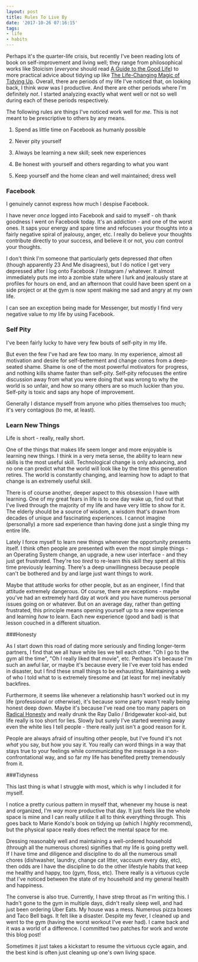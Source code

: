 ```yaml
---
layout: post
title: Rules To Live By
date: '2017-10-26 07:16:15'
tags:
- life
- habits
---
```


Perhaps it's the quarter-life crisis, but recently I've been reading lots of book on self-improvement and living well; they range from philosophical works like Stoicism (*everyone* should read [A Guide to the Good Life](https://www.amazon.com/Guide-Good-Life-Ancient-Stoic/dp/0195374614/ref=sr_1_1?ie=UTF8&qid=1509000396&sr=8-1&keywords=a+guide+to+the+good+life)) to more practical advice about tidying up like [The Life-Changing Magic of Tidying Up](https://www.amazon.com/Life-Changing-Magic-Tidying-Decluttering-Organizing/dp/B00RC3ZGN4/ref=sr_1_1?ie=UTF8&qid=1509000468&sr=8-1&keywords=art+of+tidying). Overall, there are periods of my life I've noticed that, on looking back, I think *wow* was I productive. And there are other periods where I'm definitely *not*. I started analyzing exactly what went well or not so well during each of these periods respectively.

The following rules are things I've noticed work well for *me*. This is not meant to be prescriptive to others by any means.

1. Spend as little time on Facebook as humanly possible

2. Never pity yourself

3. Always be learning a new skill; seek new experiences

4. Be honest with yourself and others regarding to what you want

5. Keep yourself and the home clean and well maintained; dress well

### Facebook

I genuinely cannot express how much I despise Facebook.

I have never *once* logged into Facebook and said to myself - oh thank goodness I went on Facebook today. It's an addiction - and one of the worst ones. It saps your energy and spare time and refocuses your thoughts into a fairly negative spiral of jealousy, anger, etc. I really do believe your thoughts contribute directly to your success, and believe it or not, you *can* control your thoughts.

I don't think I'm someone that particularly gets depressed *that* often (though apparently 23 And Me disagrees), but I do notice I get very depressed after I log onto Facebook / Instagram / whatever. It almost immediately puts me into a zombie state where I lurk and jealously stare at profiles for hours on end, and an afternoon that could have been spent on a side project or at the gym is now spent making me sad and angry at my own life.

I can see an exception being made for Messenger, but mostly I find very negative value to my life by using Facebook.

### Self Pity

I've been fairly lucky to have very few bouts of self-pity in my life.

But even the few I've had are few too many. In my experience, almost all motivation and desire for self-betterment and change comes from a deep-seated shame. Shame is one of the most powerful motivators for progress, and nothing kills shame faster than self-pity. Self-pity refocuses the entire discussion away from what you were doing that was wrong to why the world is so unfair, and how so many others are so much luckier than you. Self-pity is toxic and saps any hope of improvement.

Generally I distance myself from anyone who pities themselves too much; it's very contagious (to me, at least).

### Learn New Things

Life is short - really, really short.

One of the things that makes life seem longer and more enjoyable is learning new things. I think in a very meta sense, the ability to learn new skills is the most useful skill. Technological change is only advancing, and no one can predict what the world will look like by the time this generation retires. The world is constantly changing, and learning how to adapt to that change is an extremely useful skill.

There is of course another, deeper aspect to this obsession I have with learning. One of my great fears in life is to one day wake up, find out that I've lived through the majority of my life and have very little to show for it. The elderly should be a source of wisdom, a wisdom that's drawn from decades of unique and fascinating experiences. I cannot imagine (personally) a more sad experience than having done just a single thing my entire life.

Lately I force myself to learn new things whenever the opportunity presents itself. I think often people are presented with even the most simple things - an Operating System change, an upgrade, a new user interface - and they just get frustrated. They're too *tired* to re-learn this skill they spent all this time previously learning. There's a deep unwillingness because people can't be bothered and by and large just want things to *work*.

Maybe that attitude works for other people, but as an engineer, I find that attitude extremely dangerous. Of course, there are exceptions - maybe you've had an extremely hard day at work and you have numerous personal issues going on or whatever. But on an average day, rather than getting frustrated, this principle means opening yourself up to a new experience and learning *how* to learn. Each new experience (good and bad) is that lesson couched in a different situation.

###Honesty

As I start down this road of dating more seriously and finding longer-term partners, I find that we all have white lies we tell each other. "Oh I go to the gym all the time", "Oh I really liked that movie", etc. Perhaps it's because I'm such an awful liar, or maybe it's because every lie I've ever told has ended in disaster, but I find these small things to be exhausting. Maintaining a web of who I told what to is extremely tiresome and (at least for me) inevitably backfires.

Furthermore, it seems like whenever a relationship hasn't worked out in my life (professional or otherwise), it's because some party wasn't really being honest deep down. Maybe it's because I've read one too many papers on [Radical Honesty](https://en.wikipedia.org/wiki/Radical_Honesty) and really drunk the Ray Dalio / Bridgewater kool-aid, but life really is too short for lies. Slowly but surely I've started weening away even the white lies I tell people - there really just isn't a good reason for it.

People are always afraid of insulting other people, but I've found it's not *what* you say, but how you say it. You really can word things in a way that stays true to your feelings while communicating the message in a non-confrontational way, and so far my life has benefited pretty tremendously from it.

###Tidyness

This last thing is what I struggle with most, which is why I included it for myself.

I notice a pretty curious pattern in myself that, whenever my house is neat and organized, I'm *way* more productive that day. It just feels like the whole space is mine and I can really utilize it all to think everything through. This goes back to Marie Kondo's book on tidying up (which I *highly* recommend), but the physical space really does reflect the mental space for me.

Dressing reasonably well and maintaining a well-ordered household (through all the numerous chores) signifies that my life is going pretty well. If I have time and diligence and discipline to do all the numerous small chores (dishwasher, laundry, change cat litter, vaccuum every day, etc), then odds are I have the discipline to do the other lifestyle habits that keep me healthy and happy, too (gym, floss, etc). There really is a virtuous cycle that I've noticed between the state of my household and my general health and happiness.

The converse is also true. Currently, I have strep throat as I'm writing this. I hadn't gone to the gym in multiple days, didn't really sleep well, and had just been ordering Uber Eats. My house was a mess. Numerous pizza boxes and Taco Bell bags. It felt like a disaster. Despite my fever, I cleaned up and went to the gym 
(having the worst workout I've ever had). I came back and it was a world of a difference. I committed two patches for work and wrote this blog post!

Sometimes it just takes a kickstart to resume the virtuous cycle again, and the best kind is often just cleaning up one's own living space.